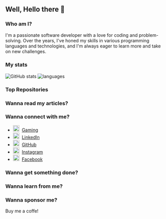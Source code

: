 ## Well, Hello there 👋

### Who am I?

I'm a passionate software developer with a love for coding and problem-solving. Over the years, I've honed my skills in various programming languages and technologies, and I'm always eager to learn more and take on new challenges.

### My stats

<img align="center" src="https://github-readme-stats.vercel.app/api?username=UdaraWickramarathne&show_icons=true&include_all_commits=true&theme=dracula" alt="GitHub stats" />
<img align="center" src="https://github-readme-stats.vercel.app/api/top-langs/?username=UdaraWickramarathne&&exclude_repo=gnomezgrave&layout=compact&theme=dracula" alt="languages"/>

### Top Repositories


### Wanna read my articles?



### Wanna connect with me?

* <img src="https://praneeth.gnomezgrave.com/assets/img/icons/GamezGrave.png" height="20"/>&nbsp; [Gaming](https://www.youtube.com/@benji_2523/videos)
* <img src="https://praneeth.gnomezgrave.com/assets/img/icons/linkedin.png" height="20"/>&nbsp; [LinkedIn](https://www.linkedin.com/in/udara-wickramarathne1/)
* <img src="https://praneeth.gnomezgrave.com/assets/img/icons/github.png" height="20"/>&nbsp; [GitHub](https://github.com/UdaraWickramarathne)
* <img src="https://praneeth.gnomezgrave.com/assets/img/icons/instagram.png" height="20"/>&nbsp; [Instagram](https://www.instagram.com/udara.xx/)
* <img src="https://praneeth.gnomezgrave.com/assets/img/icons/fb.png" height="20"/>&nbsp; [Facebook](https://www.facebook.com/bimsara.udara/)


### Wanna get something done?



### Wanna learn from me?



### Wanna sponsor me?
 
 Buy me a coffe!